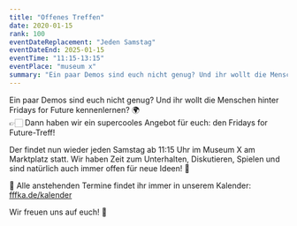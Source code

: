 ```yaml
---
title: "Offenes Treffen"
date: 2020-01-15
rank: 100
eventDateReplacement: "Jeden Samstag"
eventDateEnd: 2025-01-15
eventTime: "11:15-13:15"
eventPlace: "museum x"
summary: "Ein paar Demos sind euch nicht genug? Und ihr wollt die Menschen hinter Fridays for Future kennenlernen? Dann haben wir ein supercooles Angebot für euch: den Fridays for Future-Treff! "
---
```

Ein paar Demos sind euch nicht genug? Und ihr wollt die Menschen hinter Fridays for Future kennenlernen? 🌍  
 👉🏻 Dann haben wir ein supercooles Angebot für euch: den Fridays for Future-Treff!  
 
 Der findet nun wieder jeden Samstag ab 11:15 Uhr im Museum X am Marktplatz statt. Wir haben Zeit zum Unterhalten, Diskutieren, Spielen und sind natürlich auch immer offen für neue Ideen! 🌱  
 
 📆 Alle anstehenden Termine findet ihr immer in unserem Kalender: [fffka.de/kalender](https://fffka.de/kalender)
 
 Wir freuen uns auf euch! 💚